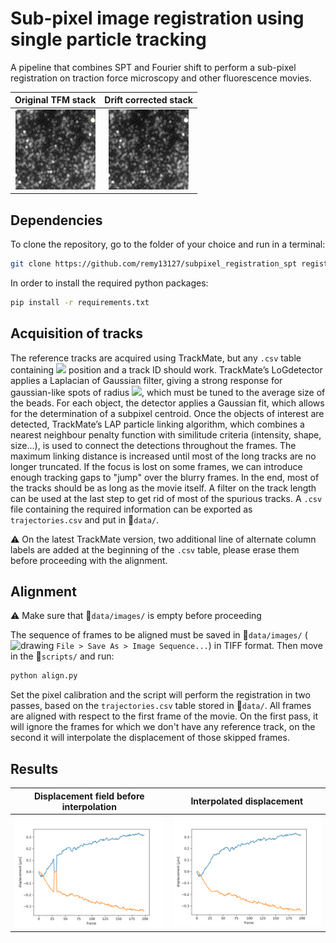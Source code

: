 # Sub-pixel image registration using single particle tracking
A pipeline that combines SPT and Fourier shift to perform a sub-pixel registration on traction force microscopy and other fluorescence movies.

<div align="center">
  
Original TFM stack             |  Drift corrected stack
:-------------------------:|:-------------------------:
![](_figures/drift.gif)  |  ![](_figures/drift_corrected.gif)
  
</div>

## Dependencies

To clone the repository, go to the folder of your choice and run in a terminal:

```bash
git clone https://github.com/remy13127/subpixel_registration_spt registration
```

In order to install the required python packages:

```bash
pip install -r requirements.txt
```

## Acquisition of tracks

The reference tracks are acquired using TrackMate, but any `.csv` table containing <img src="https://render.githubusercontent.com/render/math?math=x, \ y, \ t"> position and a track ID should work. TrackMate’s LoGdetector applies a Laplacian of Gaussian filter, giving a strong response for gaussian-like spots of radius <img src="https://render.githubusercontent.com/render/math?math=\sqrt{2 \sigma}">, which must be tuned to the average size of the beads.  For each object, the detector applies a Gaussian fit, which allows for the determination of a subpixel centroid. Once the objects of interest are detected, TrackMate’s LAP particle linking algorithm, which combines a nearest  neighbour  penalty  function  with  similitude  criteria (intensity, shape, size...), is used to connect the detections throughout the frames. The maximum linking distance is increased until most of the long tracks are no longer truncated. If the focus is lost on some frames, we can introduce enough tracking gaps to "jump" over the blurry frames. In the end, most of the tracks should be as long as the movie itself. A filter on the track length can be used at the last step to get rid of most of the spurious tracks. A `.csv` file containing the required information can be exported as `trajectories.csv` and put in 📁`data/`. 

⚠ On the latest TrackMate version, two additional line of alternate column labels are added at the beginning of the `.csv` table, please erase them before proceeding with the alignment.

## Alignment

⚠ Make sure that 📁`data/images/` is empty before proceeding

The sequence of frames to be aligned must be saved in 📁`data/images/` (<img src="https://upload.wikimedia.org/wikipedia/commons/thumb/5/55/FIJI_%28software%29_Logo.svg/1200px-FIJI_%28software%29_Logo.svg.png" alt="drawing" width="10"/> `File > Save As > Image Sequence...`) in TIFF format. Then move in the 📁`scripts/` and run:

```bash
python align.py
```

Set the pixel calibration and the script will perform the registration in two passes, based on the `trajectories.csv` table stored in 📁`data/`. All frames are aligned with respect to the first frame of the movie. On the first pass, it will ignore the frames for which we don't have any reference track, on the second it will interpolate the displacement of those skipped frames.

## Results

<div align="center">
  
Displacement field before interpolation             |  Interpolated displacement
:-------------------------:|:-------------------------:
![](output/displacement_profile.png)  |  ![](output/displacement_profile_corrected.png)
  
</div>
